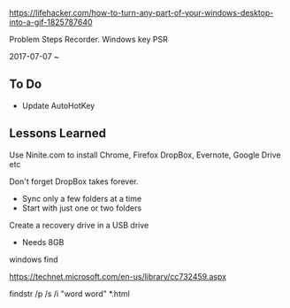 


https://lifehacker.com/how-to-turn-any-part-of-your-windows-desktop-into-a-gif-1825787640

Problem Steps Recorder. Windows key PSR

2017-07-07 ~

## To Do

* Update AutoHotKey


## Lessons Learned
Use Ninite.com to install Chrome, Firefox DropBox, Evernote, Google Drive etc

Don't forget DropBox takes forever.
* Sync only a few folders at a time
* Start with just one or two folders

Create a recovery drive in a USB drive
* Needs 8GB



windows find

https://technet.microsoft.com/en-us/library/cc732459.aspx


findstr /p /s /i "word word"  *.html

